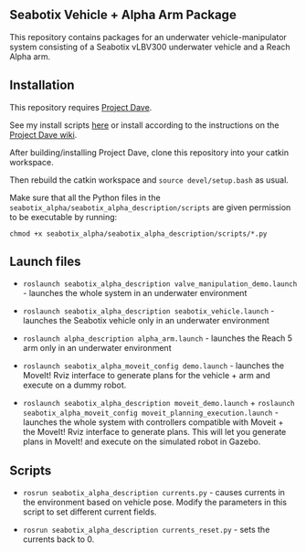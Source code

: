 Seabotix Vehicle + Alpha Arm Package
---

This repository contains packages for an underwater vehicle-manipulator system 
consisting of a Seabotix vLBV300 underwater vehicle and a Reach Alpha arm.

Installation
---
This repository requires [Project Dave](https://github.com/Field-Robotics-Lab/dave).

See my install scripts [here](https://github.com/scchow/uvms_simulator_install) or install according to the instructions on the [Project Dave wiki](https://github.com/Field-Robotics-Lab/dave/wiki/Installation).

After building/installing Project Dave, clone this repository into your catkin workspace. 

Then rebuild the catkin workspace and `source devel/setup.bash` as usual.

Make sure that all the Python files in the `seabotix_alpha/seabotix_alpha_description/scripts` are given permission to be executable by running:

```
chmod +x seabotix_alpha/seabotix_alpha_description/scripts/*.py
```

Launch files
---

- `roslaunch seabotix_alpha_description valve_manipulation_demo.launch` - launches the whole system in an underwater environment

- `roslaunch seabotix_alpha_description seabotix_vehicle.launch` - launches the Seabotix vehicle only in an underwater environment

- `roslaunch alpha_description alpha_arm.launch` - launches the Reach 5 arm only in an underwater environment

- `roslaunch seabotix_alpha_moveit_config demo.launch` - launches the MoveIt! Rviz interface to generate plans for the vehicle + arm and execute on a dummy robot.

- `roslaunch seabotix_alpha_description moveit_demo.launch` + `roslaunch seabotix_alpha_moveit_config moveit_planning_execution.launch` - launches the whole system with controllers compatible with Moveit + the MoveIt! Rviz interface to generate plans. This will let you generate plans in MoveIt! and execute on the simulated robot in Gazebo.

Scripts
---

- `rosrun seabotix_alpha_description currents.py` - causes currents in the environment based on vehicle pose. Modify the parameters in this script to set different current fields.

- `rosrun seabotix_alpha_description currents_reset.py` - sets the currents back to 0. 
